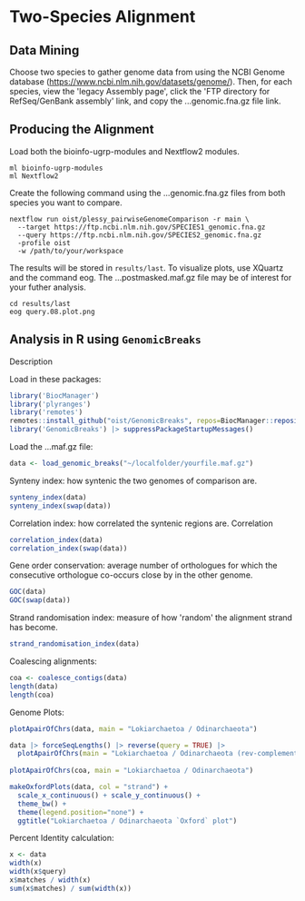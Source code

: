 # Two-Species Alignment
## Data Mining
Choose two species to gather genome data from using the NCBI Genome database (https://www.ncbi.nlm.nih.gov/datasets/genome/). 
Then, for each species, view the 'legacy Assembly page', click the 'FTP directory for RefSeq/GenBank assembly' link, and copy the ...genomic.fna.gz file link.

## Producing the Alignment
Load both the bioinfo-ugrp-modules and Nextflow2 modules.

```shell
ml bioinfo-ugrp-modules
ml Nextflow2
```

Create the following command using the ...genomic.fna.gz files from both species you want to compare.

```shell
nextflow run oist/plessy_pairwiseGenomeComparison -r main \
  --target https://ftp.ncbi.nlm.nih.gov/SPECIES1_genomic.fna.gz 
  --query https://ftp.ncbi.nlm.nih.gov/SPECIES2_genomic.fna.gz 
  -profile oist 
  -w /path/to/your/workspace
```

The results will be stored in `results/last`. To visualize plots, use XQuartz and the command eog. The ...postmasked.maf.gz file may be of interest for your futher analysis.
```shell
cd results/last
eog query.08.plot.png
```

## Analysis in R using `GenomicBreaks`
Description

Load in these packages:
```r
library('BiocManager')
library('plyranges')
library('remotes')
remotes::install_github("oist/GenomicBreaks", repos=BiocManager::repositories())
library('GenomicBreaks') |> suppressPackageStartupMessages()
```

Load the ...maf.gz file:
```r
data <- load_genomic_breaks("~/localfolder/yourfile.maf.gz")
```

Synteny index: how syntenic the two genomes of comparison are.
```r
synteny_index(data)
synteny_index(swap(data))
```

Correlation index: how correlated the syntenic regions are.
Correlation
```r
correlation_index(data)
correlation_index(swap(data))
```


Gene order conservation: average number of orthologues for which the consecutive orthologue co-occurs close by in the other genome.
```r
GOC(data)
GOC(swap(data))
```


Strand randomisation index: measure of how 'random' the alignment strand has become.
```r
strand_randomisation_index(data)
```

Coalescing alignments:
```r
coa <- coalesce_contigs(data)
length(data)
length(coa)
```

Genome Plots:
```r
plotApairOfChrs(data, main = "Lokiarchaetoa / Odinarchaeota")

data |> forceSeqLengths() |> reverse(query = TRUE) |>
  plotApairOfChrs(main = "Lokiarchaetoa / Odinarchaeota (rev-complemented)")
  
plotApairOfChrs(coa, main = "Lokiarchaetoa / Odinarchaeota")

makeOxfordPlots(data, col = "strand") +
  scale_x_continuous() + scale_y_continuous() +
  theme_bw() +
  theme(legend.position="none") +
  ggtitle("Lokiarchaetoa / Odinarchaeota `Oxford` plot")
```

Percent Identity calculation:
```r
x <- data
width(x)
width(x$query)
x$matches / width(x)
sum(x$matches) / sum(width(x))
```



